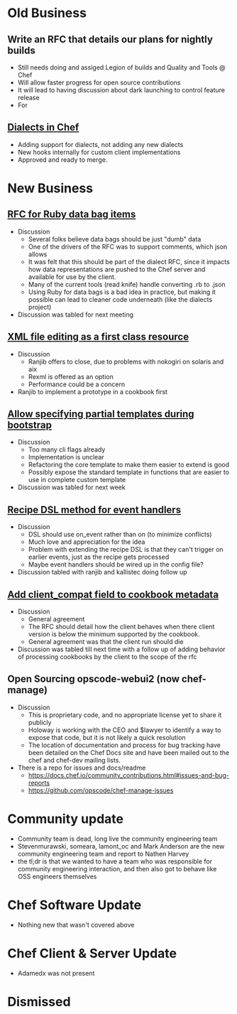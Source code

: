 # Old Business

## Write an RFC that details our plans for nightly builds
* Still needs doing and assiged Legion of builds and Quality and Tools @ Chef
* Will allow faster progress for open source contributions
* It will lead to having discussion about dark launching to control feature release
* For 

## [Dialects in Chef](https://github.com/opscode/chef-rfc/pull/71)
* Adding support for dialects, not adding any new dialects
* New hooks internally for custom client implementations
* Approved and ready to merge.

# New Business
## [RFC for Ruby data bag items](https://github.com/opscode/chef-rfc/pull/79)
* Discussion
  * Several folks believe data bags should be just "dumb" data
  * One of the drivers of the RFC was to support comments, which json allows
  * It was felt that this should be part of the dialect RFC, since it impacts how data representations are pushed to the Chef server and available for use by the client.
  * Many of the current tools (read knife) handle converting .rb to .json 
  * Using Ruby for data bags is a bad idea in practice, but making it possible can lead to cleaner code underneath (like the dialects project)
* Discussion was tabled for next meeting

## [XML file editing as a first class resource](https://github.com/opscode/chef-rfc/pull/81)
* Discussion
  * Ranjib offers to close, due to problems with nokogiri on solaris and aix
  * Rexml is offered as an option
  * Performance could be a concern
* Ranjib to implement a prototype in a cookbook first


## [Allow specifying partial templates during bootstrap](https://github.com/opscode/chef-rfc/pull/82)
* Discussion
  * Too many cli flags already
  * Implementation is unclear
  * Refactoring the core template to make them easier to extend is good
  * Possibly expose the standard template in functions that are easier to use in complete custom template
* Discussion was tabled for next week

## [Recipe DSL method for event handlers](https://github.com/opscode/chef-rfc/pull/83)
* Discussion
  * DSL should use on_event rather than on (to minimize conflicts)
  * Much love and appreciation for the idea
  * Problem with extending the recipe DSL is that they can't trigger on earlier events, just as the recipe gets processed
  * Maybe event handlers should be wired up in the config file?
* Discussion tabled with ranjib and kallistec doing follow up

## [Add client_compat field to cookbook metadata](https://github.com/opscode/chef-rfc/pull/84)
* Discussion
  * General agreement
  * The RFC should detail how the client behaves when there client version is below the minimum supported by the cookbook.
  * General agreement was that the client run should die
* Discussion was tabled till next time with a follow up of adding behavior of processing cookbooks by the client to the scope of the rfc

## Open Sourcing opscode-webui2 (now chef-manage)
* Discussion
  * This is proprietary code, and no appropriate license yet to share it publicly
  * Holoway is working with the CEO and $lawyer to identify a way to expose that code, but it is not likely a quick resolution
  * The location of documentation and process for bug tracking have been detailed on the Chef Docs site and have been mailed out to the chef and chef-dev mailing lists.
* There is a repo for issues and docs/readme
  * https://docs.chef.io/community_contributions.html#issues-and-bug-reports
  * https://github.com/opscode/chef-manage-issues

# Community update
* Community team is dead, long live the community engineering team
* Stevenmurawski, someara, lamont_oc and Mark Anderson are the new community engineering team and report to Nathen Harvey
* the tl;dr is that we wanted to have a team who was responsible for community engineering interaction, and then also got to behave like OSS engineers themselves

# Chef Software Update
* Nothing new that wasn't covered above

# Chef Client & Server Update
* Adamedx was not present

# Dismissed 